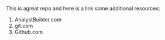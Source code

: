 This is agreat repo and here is a link some additional resources:

1. AnalystBuilder.com
2. git.com
3. Github.com
